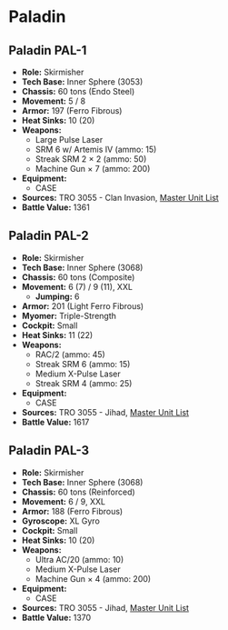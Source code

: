 # Paladin
## Paladin PAL-1
- **Role:** Skirmisher
- **Tech Base:** Inner Sphere (3053)
- **Chassis:** 60 tons (Endo Steel)
- **Movement:** 5 / 8
- **Armor:** 197 (Ferro Fibrous)
- **Heat Sinks:** 10 (20)
- **Weapons:**
  - Large Pulse Laser
  - SRM 6 w/ Artemis IV (ammo: 15)
  - Streak SRM 2 × 2 (ammo: 50)
  - Machine Gun × 7 (ammo: 200)
- **Equipment:**
  - CASE
- **Sources:** TRO 3055 - Clan Invasion, [Master Unit List](http://masterunitlist.info/Unit/Details/2408/paladin-pal-1)
- **Battle Value:** 1361

## Paladin PAL-2
- **Role:** Skirmisher
- **Tech Base:** Inner Sphere (3068)
- **Chassis:** 60 tons (Composite)
- **Movement:** 6 (7) / 9 (11), XXL
  - **Jumping:** 6
- **Armor:** 201 (Light Ferro Fibrous)
- **Myomer:** Triple-Strength
- **Cockpit:** Small
- **Heat Sinks:** 11 (22)
- **Weapons:**
  - RAC/2 (ammo: 45)
  - Streak SRM 6 (ammo: 15)
  - Medium X-Pulse Laser
  - Streak SRM 4 (ammo: 25)
- **Equipment:**
  - CASE
- **Sources:** TRO 3055 - Jihad, [Master Unit List](http://masterunitlist.info/Unit/Details/2409/paladin-pal-2)
- **Battle Value:** 1617

## Paladin PAL-3
- **Role:** Skirmisher
- **Tech Base:** Inner Sphere (3068)
- **Chassis:** 60 tons (Reinforced)
- **Movement:** 6 / 9, XXL
- **Armor:** 188 (Ferro Fibrous)
- **Gyroscope:** XL Gyro
- **Cockpit:** Small
- **Heat Sinks:** 10 (20)
- **Weapons:**
  - Ultra AC/20 (ammo: 10)
  - Medium X-Pulse Laser
  - Machine Gun × 4 (ammo: 200)
- **Equipment:**
  - CASE
- **Sources:** TRO 3055 - Jihad, [Master Unit List](http://masterunitlist.info/Unit/Details/2410/paladin-pal-3)
- **Battle Value:** 1370

